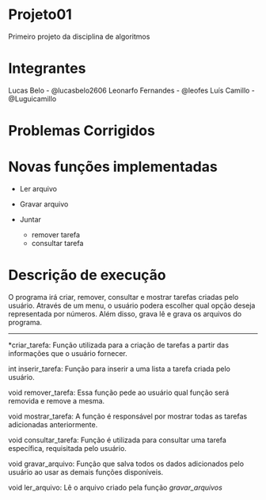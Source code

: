 # Projeto01

Primeiro projeto da disciplina de algoritmos

# Integrantes
Lucas Belo - @lucasbelo2606
Leonarfo Fernandes - @leofes
Luís Camillo - @Luguicamillo

# Problemas Corrigidos



# Novas funções implementadas
- Ler arquivo 

- Gravar arquivo 

- Juntar 
    - remover tarefa
    - consultar tarefa





# Descrição de execução

O programa irá criar, remover, consultar e mostrar tarefas criadas pelo usuário.
Através de um menu, o usuário podera escolher qual opção deseja representada por números.
Além disso, grava lê e grava os arquivos do programa. 

-----------------------------------------------------------

*criar_tarefa: Função utilizada para a criação de tarefas a partir das informações que o usuário fornecer. 

int inserir_tarefa: Função para inserir a uma lista a tarefa criada pelo usuário.

void remover_tarefa: Essa função pede ao usuário qual função será removida e remove a mesma. 

void mostrar_tarefa: A função é responsável por mostrar todas as tarefas adicionadas anteriormente.

void consultar_tarefa: Função é utilizada para consultar uma tarefa específica, requisitada pelo usuário.

void gravar_arquivo: Função que salva todos os dados adicionados pelo usuário ao usar as demais funções disponíveis. 

void ler_arquivo: Lê o arquivo criado pela função *gravar_arquivos*







